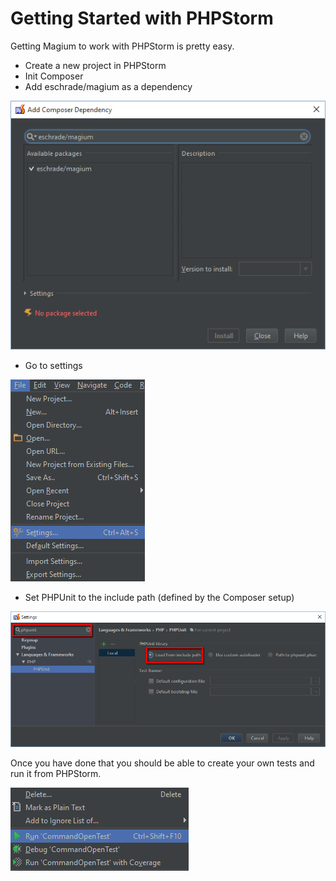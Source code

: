 Getting Started with PHPStorm
=============================

Getting Magium to work with PHPStorm is pretty easy.

* Create a new project in PHPStorm
* Init Composer
* Add eschrade/magium as a dependency

![Adding Magium as a dependecy](PHPStorm-Settings-1.png)

* Go to settings

![Going to settings](PHPStorm-Settings-2.png)

* Set PHPUnit to the include path (defined by the Composer setup)

![Setting the include path](PHPStorm-Settings-3.png)

Once you have done that you should be able to create your own tests and run it from PHPStorm.

![Running the test](PHPStorm-Settings-4.png)